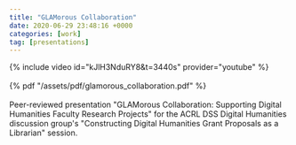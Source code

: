 ```yaml
---
title: "GLAMorous Collaboration"
date: 2020-06-29 23:48:16 +0000
categories: [work]
tag: [presentations]
---
```

 
{% include video id="kJlH3NduRY8&t=3440s" provider="youtube" %}

<div style="margin-top: 1.2em;"></div>
{% pdf "/assets/pdf/glamorous_collaboration.pdf" %}
<div style="margin-bottom: 1.2em;"></div>

Peer-reviewed presentation "GLAMorous Collaboration: Supporting Digital Humanities Faculty Research Projects" for the ACRL DSS Digital Humanities discussion group's "Constructing Digital Humanities Grant Proposals as a Librarian" session.
